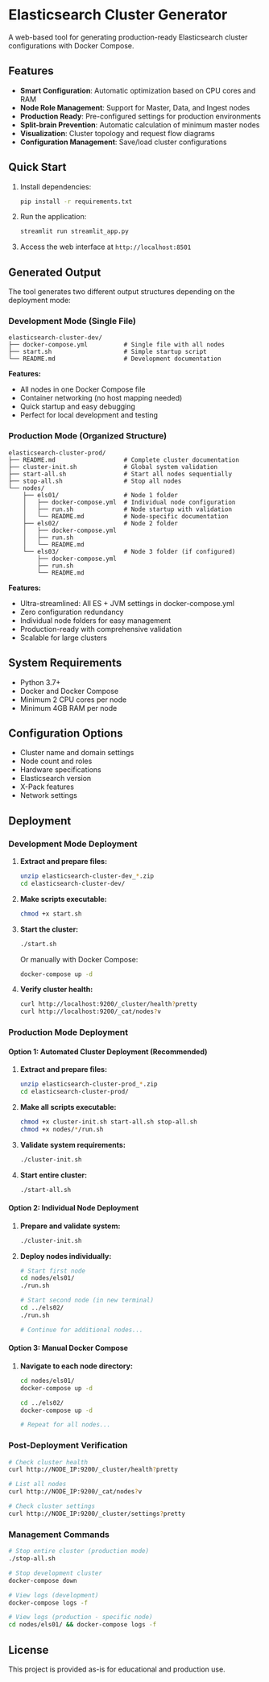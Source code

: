 # Elasticsearch Cluster Generator

A web-based tool for generating production-ready Elasticsearch cluster configurations with Docker Compose.

## Features

- **Smart Configuration**: Automatic optimization based on CPU cores and RAM
- **Node Role Management**: Support for Master, Data, and Ingest nodes
- **Production Ready**: Pre-configured settings for production environments
- **Split-brain Prevention**: Automatic calculation of minimum master nodes
- **Visualization**: Cluster topology and request flow diagrams
- **Configuration Management**: Save/load cluster configurations

## Quick Start

1. Install dependencies:

   ```bash
   pip install -r requirements.txt
   ```

2. Run the application:

   ```bash
   streamlit run streamlit_app.py
   ```

3. Access the web interface at `http://localhost:8501`

## Generated Output

The tool generates two different output structures depending on the deployment mode:

### Development Mode (Single File)

```
elasticsearch-cluster-dev/
├── docker-compose.yml          # Single file with all nodes
├── start.sh                    # Simple startup script
└── README.md                   # Development documentation
```

**Features:**

- All nodes in one Docker Compose file
- Container networking (no host mapping needed)
- Quick startup and easy debugging
- Perfect for local development and testing

### Production Mode (Organized Structure)

```
elasticsearch-cluster-prod/
├── README.md                   # Complete cluster documentation
├── cluster-init.sh             # Global system validation
├── start-all.sh                # Start all nodes sequentially
├── stop-all.sh                 # Stop all nodes
└── nodes/
    ├── els01/                  # Node 1 folder
    │   ├── docker-compose.yml  # Individual node configuration
    │   ├── run.sh              # Node startup with validation
    │   └── README.md           # Node-specific documentation
    ├── els02/                  # Node 2 folder
    │   ├── docker-compose.yml
    │   ├── run.sh
    │   └── README.md
    └── els03/                  # Node 3 folder (if configured)
        ├── docker-compose.yml
        ├── run.sh
        └── README.md
```

**Features:**

- Ultra-streamlined: All ES + JVM settings in docker-compose.yml
- Zero configuration redundancy
- Individual node folders for easy management
- Production-ready with comprehensive validation
- Scalable for large clusters

## System Requirements

- Python 3.7+
- Docker and Docker Compose
- Minimum 2 CPU cores per node
- Minimum 4GB RAM per node

## Configuration Options

- Cluster name and domain settings
- Node count and roles
- Hardware specifications
- Elasticsearch version
- X-Pack features
- Network settings

## Deployment

### Development Mode Deployment

1. **Extract and prepare files:**

   ```bash
   unzip elasticsearch-cluster-dev_*.zip
   cd elasticsearch-cluster-dev/
   ```

2. **Make scripts executable:**

   ```bash
   chmod +x start.sh
   ```

3. **Start the cluster:**

   ```bash
   ./start.sh
   ```

   Or manually with Docker Compose:

   ```bash
   docker-compose up -d
   ```

4. **Verify cluster health:**
   ```bash
   curl http://localhost:9200/_cluster/health?pretty
   curl http://localhost:9200/_cat/nodes?v
   ```

### Production Mode Deployment

#### Option 1: Automated Cluster Deployment (Recommended)

1. **Extract and prepare files:**

   ```bash
   unzip elasticsearch-cluster-prod_*.zip
   cd elasticsearch-cluster-prod/
   ```

2. **Make all scripts executable:**

   ```bash
   chmod +x cluster-init.sh start-all.sh stop-all.sh
   chmod +x nodes/*/run.sh
   ```

3. **Validate system requirements:**

   ```bash
   ./cluster-init.sh
   ```

4. **Start entire cluster:**
   ```bash
   ./start-all.sh
   ```

#### Option 2: Individual Node Deployment

1. **Prepare and validate system:**

   ```bash
   ./cluster-init.sh
   ```

2. **Deploy nodes individually:**

   ```bash
   # Start first node
   cd nodes/els01/
   ./run.sh

   # Start second node (in new terminal)
   cd ../els02/
   ./run.sh

   # Continue for additional nodes...
   ```

#### Option 3: Manual Docker Compose

1. **Navigate to each node directory:**

   ```bash
   cd nodes/els01/
   docker-compose up -d

   cd ../els02/
   docker-compose up -d

   # Repeat for all nodes...
   ```

### Post-Deployment Verification

```bash
# Check cluster health
curl http://NODE_IP:9200/_cluster/health?pretty

# List all nodes
curl http://NODE_IP:9200/_cat/nodes?v

# Check cluster settings
curl http://NODE_IP:9200/_cluster/settings?pretty
```

### Management Commands

```bash
# Stop entire cluster (production mode)
./stop-all.sh

# Stop development cluster
docker-compose down

# View logs (development)
docker-compose logs -f

# View logs (production - specific node)
cd nodes/els01/ && docker-compose logs -f
```

## License

This project is provided as-is for educational and production use.
